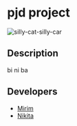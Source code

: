 # pjd project
![silly-cat-silly-car](https://github.com/user-attachments/assets/e8b6032e-cc31-4ac4-a064-d947d23420ef)

## Description
bi ni ba 

## Developers 
- [Mirim](https://github.com/ilmirim)
- [Nikita](https://github.com/Avatar-cod)
